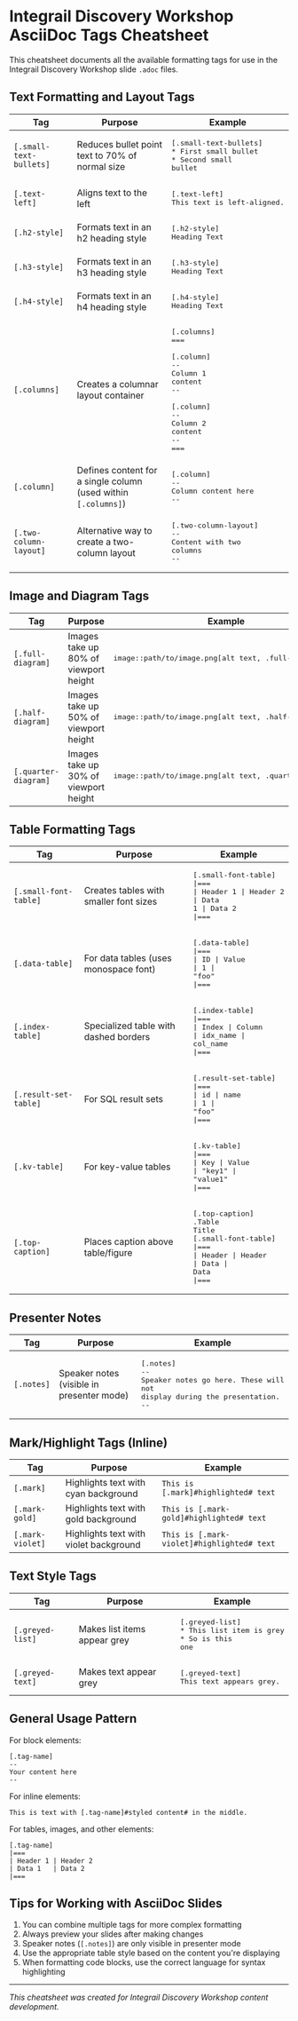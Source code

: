 # Integrail Discovery Workshop AsciiDoc Tags Cheatsheet

This cheatsheet documents all the available formatting tags for use in the Integrail Discovery Workshop slide `.adoc` files.

## Text Formatting and Layout Tags

| Tag | Purpose | Example |
|-----|---------|---------|
| `[.small-text-bullets]` | Reduces bullet point text to 70% of normal size | <pre>[.small-text-bullets]<br>* First small bullet<br>* Second small bullet</pre> |
| `[.text-left]` | Aligns text to the left | <pre>[.text-left]<br>This text is left-aligned.</pre> |
| `[.h2-style]` | Formats text in an h2 heading style | <pre>[.h2-style]<br>Heading Text</pre> |
| `[.h3-style]` | Formats text in an h3 heading style | <pre>[.h3-style]<br>Heading Text</pre> |
| `[.h4-style]` | Formats text in an h4 heading style | <pre>[.h4-style]<br>Heading Text</pre> |
| `[.columns]` | Creates a columnar layout container | <pre>[.columns]<br>===<br><br>[.column]<br>--<br>Column 1 content<br>--<br><br>[.column]<br>--<br>Column 2 content<br>--<br>===</pre> |
| `[.column]` | Defines content for a single column (used within `[.columns]`) | <pre>[.column]<br>--<br>Column content here<br>--</pre> |
| `[.two-column-layout]` | Alternative way to create a two-column layout | <pre>[.two-column-layout]<br>--<br>Content with two columns<br>--</pre> |

## Image and Diagram Tags

| Tag | Purpose | Example |
|-----|---------|---------|
| `[.full-diagram]` | Images take up 80% of viewport height | <pre>image::path/to/image.png[alt text, .full-diagram]</pre> |
| `[.half-diagram]` | Images take up 50% of viewport height | <pre>image::path/to/image.png[alt text, .half-diagram]</pre> |
| `[.quarter-diagram]` | Images take up 30% of viewport height | <pre>image::path/to/image.png[alt text, .quarter-diagram]</pre> |

## Table Formatting Tags

| Tag | Purpose | Example |
|-----|---------|---------|
| `[.small-font-table]` | Creates tables with smaller font sizes | <pre>[.small-font-table]<br>\|===<br>\| Header 1 \| Header 2<br>\| Data 1 \| Data 2<br>\|===</pre> |
| `[.data-table]` | For data tables (uses monospace font) | <pre>[.data-table]<br>\|===<br>\| ID \| Value<br>\| 1 \| "foo"<br>\|===</pre> |
| `[.index-table]` | Specialized table with dashed borders | <pre>[.index-table]<br>\|===<br>\| Index \| Column<br>\| idx_name \| col_name<br>\|===</pre> |
| `[.result-set-table]` | For SQL result sets | <pre>[.result-set-table]<br>\|===<br>\| id \| name<br>\| 1 \| "foo"<br>\|===</pre> |
| `[.kv-table]` | For key-value tables | <pre>[.kv-table]<br>\|===<br>\| Key \| Value<br>\| "key1" \| "value1"<br>\|===</pre> |
| `[.top-caption]` | Places caption above table/figure | <pre>[.top-caption]<br>.Table Title<br>[.small-font-table]<br>\|===<br>\| Header \| Header<br>\| Data \| Data<br>\|===</pre> |

## Presenter Notes

| Tag | Purpose | Example |
|-----|---------|---------|
| `[.notes]` | Speaker notes (visible in presenter mode) | <pre>[.notes]<br>--<br>Speaker notes go here. These will<br>not display during the presentation.<br>--</pre> |

## Mark/Highlight Tags (Inline)

| Tag | Purpose | Example |
|-----|---------|---------|
| `[.mark]` | Highlights text with cyan background | `This is [.mark]#highlighted# text` |
| `[.mark-gold]` | Highlights text with gold background | `This is [.mark-gold]#highlighted# text` |
| `[.mark-violet]` | Highlights text with violet background | `This is [.mark-violet]#highlighted# text` |

## Text Style Tags

| Tag | Purpose | Example |
|-----|---------|---------|
| `[.greyed-list]` | Makes list items appear grey | <pre>[.greyed-list]<br>* This list item is grey<br>* So is this one</pre> |
| `[.greyed-text]` | Makes text appear grey | <pre>[.greyed-text]<br>This text appears grey.</pre> |

## General Usage Pattern

For block elements:
```
[.tag-name]
--
Your content here
--
```

For inline elements:
```
This is text with [.tag-name]#styled content# in the middle.
```

For tables, images, and other elements:
```
[.tag-name]
|===
| Header 1 | Header 2
| Data 1   | Data 2
|===
```

## Tips for Working with AsciiDoc Slides

1. You can combine multiple tags for more complex formatting
2. Always preview your slides after making changes
3. Speaker notes (`[.notes]`) are only visible in presenter mode
4. Use the appropriate table style based on the content you're displaying
5. When formatting code blocks, use the correct language for syntax highlighting

---

_This cheatsheet was created for Integrail Discovery Workshop content development._
